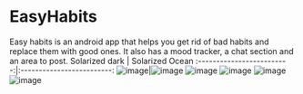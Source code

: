 # EasyHabits
Easy habits is an android app that helps you get rid of bad habits and replace them with good ones. It also has a mood tracker, a chat section and an area to post.
Solarized dark             |  Solarized Ocean
:-------------------------:|:-------------------------:
![image](https://user-images.githubusercontent.com/44153590/151295025-d264af04-f265-447c-947c-aeb6cd469317.png)|![image](https://user-images.githubusercontent.com/44153590/151295062-5a7e6014-f6ef-4579-9aa4-e57ebbbc4a3e.png)
![image](https://user-images.githubusercontent.com/44153590/151295067-b7396de3-85b6-4a1b-aa97-393a0889dac2.png)
![image](https://user-images.githubusercontent.com/44153590/151295074-1d6c74a0-4411-43d1-a058-948308a87906.png)
![image](https://user-images.githubusercontent.com/44153590/151295078-c42a9fce-9323-4b8f-bf57-491937788b29.png)
![image](https://user-images.githubusercontent.com/44153590/151295086-1e832339-1504-47d5-ae78-75ea8ba94b42.png)

